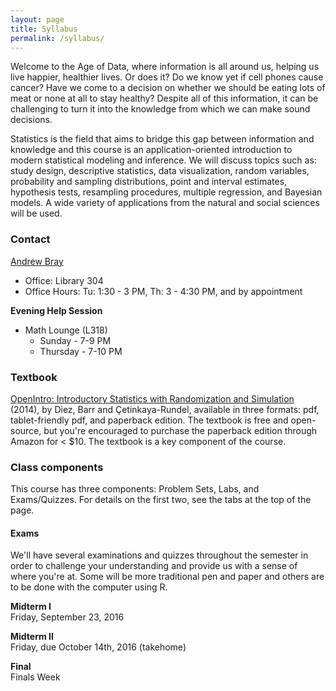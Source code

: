 ```yaml
---
layout: page
title: Syllabus
permalink: /syllabus/
---
```


Welcome to the Age of Data, where information is all around us, helping us live 
happier, healthier lives. Or does it? Do we know yet if cell phones cause 
cancer? Have we come to a decision on whether we should be eating lots of meat 
or none at all to stay healthy? Despite all of this information, it can be 
challenging to turn it into the knowledge from which we can make sound
decisions.

Statistics is the field that aims to bridge this gap between information and 
knowledge and this course is an application-oriented introduction to modern 
statistical modeling and inference. We will discuss topics such as: study design, 
descriptive statistics, data visualization, random variables, probability and 
sampling distributions, point and interval estimates, hypothesis tests, 
resampling procedures, multiple regression, and Bayesian models. A wide variety 
of applications from the natural and social sciences will be used.

### Contact
[Andrew Bray](https://andrewpbray.github.io)

- Office: Library 304
- Office Hours:  Tu: 1:30 - 3 PM, Th: 3 - 4:30 PM, and by appointment

**Evening Help Session**

- Math Lounge (L318)
    - Sunday - 7-9 PM
    - Thursday - 7-10 PM

### Textbook

[OpenIntro: Introductory Statistics with Randomization and Simulation](https://www.openintro.org/stat/textbook.php?stat_book=isrs) (2014),
by Diez, Barr and Çetinkaya-Rundel, available in three formats: pdf, 
tablet-friendly pdf, and paperback edition. The textbook is free and open-source,
but you're encouraged to purchase the paperback edition through Amazon for < $10.
The textbook is a key component of the course.

### Class components

This course has three components: Problem Sets, Labs, and Exams/Quizzes. For details
on the first two, see the tabs at the top of the page.


#### Exams

We'll have several examinations and quizzes throughout the semester in order to challenge your understanding and provide us with a sense of where you're at. Some will be more traditional pen and paper and others are to be done with the computer using R.

**Midterm I**  
Friday, September 23, 2016

**Midterm II**  
Friday, due October 14th, 2016 (takehome)

**Final**  
Finals Week

